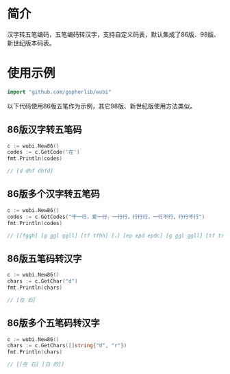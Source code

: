 # 简介

汉字转五笔编码，五笔编码转汉字，支持自定义码表，默认集成了86版、98版、新世纪版本码表。

# 使用示例

```go
import "github.com/gopherlib/wubi"
```

以下代码使用86版五笔作为示例，其它98版、新世纪版使用方法类似。

## 86版汉字转五笔码
```go
c := wubi.New86()
codes := c.GetCode('在')
fmt.Println(codes) 

// [d dhf dhfd]
```

## 86版多个汉字转五笔码
```go
c := wubi.New86()
codes := c.GetCodes("干一行，爱一行，一行行，行行行，一行不行，行行不行")
fmt.Println(codes) 

// [[fggh] [g ggl ggll] [tf tfhh] [，] [ep epd epdc] [g ggl ggll] [tf tfhh] [，] [g ggl ggll] [tf tfhh] [tf tfhh] [，] [tf tfhh] [tf tfhh] [tf tfhh] [，] [g ggl ggll] [tf tfhh] [i gi gii] [tf tfhh] [，] [tf tfhh] [tf tfhh] [i gi gii] [tf tfhh]]
```

## 86版五笔码转汉字

```go
c := wubi.New86()
chars := c.GetChar("d")
fmt.Println(chars) 

// [在 石]
```

## 86版多个五笔码转汉字

```go
c := wubi.New86()
chars := c.GetChars([]string{"d", "r"})
fmt.Println(chars) 

// [[在 石] [白 的]]
```
